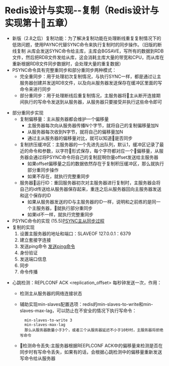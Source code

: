 # Redis设计与实现--复制（Redis设计与实现第十五章）

* 新版（2.8之后）复制功能：为了解决复制功能在处理断线重复复制情况下的低效问题，使用PAYNC代替SYNC命令来执行复制时的同步操作。（旧版的断线复制 从库会发送SYNC命令给主库，主库会BGSAVE，写所有的数据到RDB文件，然后把RDB文件发给从库，这会消耗主库大量的带宽和CPU，而从库在重新根据RDB文件同步数据时，会处理大量的重复数据）
* PSYNC命令具有完整重同步和部分重同步两种模式：
    - 完全重同步：用于处理初次复制情况，与执行SYNC一样，都是通过让主服务器创建并发送RDB文件，以及向从服务器发送保存在缓冲区里面的写命令来进行同步
    - 部分重同步：用于处理断线后重复制情况，主服务器将主从断开连接期间执行的写命令发送到从服务器，从服务器只要接受并执行这些命令即可
- 部分重同步实现
    - 复制偏移量：主从服务器都会维护一个偏移量
        - 主服务器每次向从服务器传播N个字节，就将自己的复制偏移量加N
        - 从服务器每次收到N字节，就将自己的偏移量加N
        - 通过主从服务器的偏移量对比，就可以知道是否同步
    - 复制挤压缓冲区：主服务器的一个先进先出队列，默认1，缓冲区记录了最近的命令和参数，以字符形式保存，每个字符都对应一个偏移量，从服务器会通过将PSYNC命令将自己的复制屁啊你量offset发送给主服务器
        - 如果offset偏移量之后的数据依然存在于复制积压缓冲区，那么就执行部分重同步操作
        - 如果不存在，就执行完整重同步
    - 服务器运行ID：重回服务器初次对主服务器进行复制时，主服务器会将自己的id传送给从服务器保存起来，重连之后从服务器回向主服务器发送和这个保存的ID
        - 如果从服务器发送的ID与主服务器的ID一样，说明和之前练的是同一个主服务器，就执行部分重同步
        - 如果id不一样，就执行完整重同步
- PSYNC命令的实现 (15.5)[PSYNC主从同步过程](/images/redis/PSYNC主从同步过程.png)
- 复制的实现
    1. 设置主服务器的地址和端口：SLAVEOF 127.0.0.1：6379
    2. 建立套接字连接
    3. 发送ping命令 [发送ping命令](/images/redis/发送ping命令.png)
    4. 身份验证
    5. 发送端口信息
    6. 同步
    7. 命令传播
* 心跳检测：REPLCONF ACK <replication_offset> 每秒钟发送一次，作用：
    - 检测主从服务器的网络连接状态
    - 辅助实现min-slaves配置选项：redis的min-slaves-to-write和min-slaves-max-lag，可以防止在不安全的情况下执行写命令：

            min-slaves-to-write 3
            min-slaves-max-lag
            那么从服务器数量小于3个，或者三个从服务器延迟不小于10秒时，主服务器将拒绝写命令
    - 检测命令丢失:主服务器根据REEPLCONF ACK中的偏移量来检测是否在同步时有写命令丢失，如果有的话，会根据心跳检测中的偏移量重新发送写命令给从服务器
